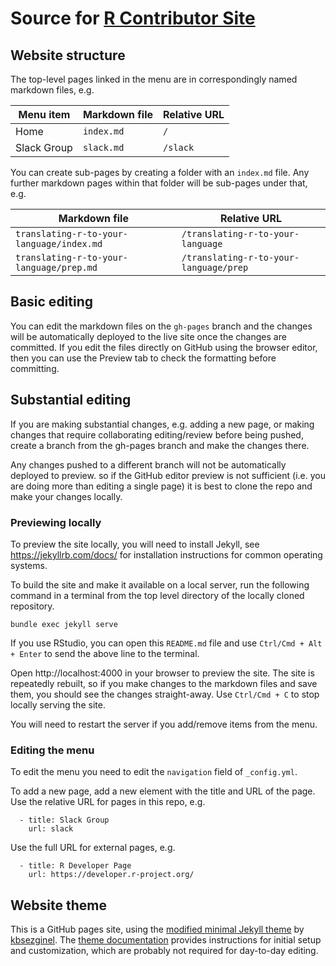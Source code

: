 # Source for [R Contributor Site](https://contributor.r-project.org/)

## Website structure

The top-level pages linked in the menu are in correspondingly named markdown files, e.g. 

| Menu item   | Markdown file | Relative URL |
|-------------|---------------|--------------|
| Home        | `index.md`    | `/`          |
| Slack Group | `slack.md`    | `/slack`     |

You can create sub-pages by creating a folder with an `index.md` file. Any further markdown pages within that folder will be sub-pages under that, e.g.

| Markdown file | Relative URL |
|---------------|---------------|
|`translating-r-to-your-language/index.md` | `/translating-r-to-your-language` |  
|`translating-r-to-your-language/prep.md` | `/translating-r-to-your-language/prep` |
  
## Basic editing

You can edit the markdown files on the `gh-pages` branch and the changes will be automatically deployed to the live site once the changes are committed. If you edit the files directly on GitHub using the browser editor, then you can use the Preview tab to check the formatting before committing.

## Substantial editing

If you are making substantial changes, e.g. adding a new page, or making changes that require collaborating editing/review before being pushed, create a branch from the gh-pages branch and make the changes there.

Any changes pushed to a different branch will not be automatically deployed to preview. so if the GitHub editor preview is not sufficient (i.e. you are doing more than editing a single page) it is best to clone the repo and make your changes locally.

### Previewing locally

To preview the site locally, you will need to install Jekyll, see https://jekyllrb.com/docs/ for installation instructions for common operating systems.

To build the site and make it available on a local server, run the following command in a terminal from the top level directory of the locally cloned repository.

```
bundle exec jekyll serve
```

If you use RStudio, you can open this `README.md` file and use `Ctrl/Cmd + Alt + Enter` to send the above line to the terminal.

Open http://localhost:4000 in your browser to preview the site. The site is repeatedly rebuilt, so if you make changes to the markdown files and save them, you should see the changes straight-away. Use `Ctrl/Cmd + C` to stop locally serving the site.

You will need to restart the server if you add/remove items from the menu.

### Editing the menu

To edit the menu you need to edit the `navigation` field of `_config.yml`.

To add a new page, add a new element with the title and URL of the page. Use the relative URL for pages in this repo, e.g.

```
  - title: Slack Group
    url: slack
```

Use the full URL for external pages, e.g. 

```
  - title: R Developer Page
    url: https://developer.r-project.org/
```  

## Website theme

This is a GitHub pages site, using the [modified minimal Jekyll theme](https://github.com/kbsezginel/gh-pages-template) by [kbsezginel](https://github.com/kbsezginel). The [theme documentation](https://kbsezginel.github.io/gh-pages-template/setup) provides instructions for initial setup and customization, which are probably not required for day-to-day editing.
